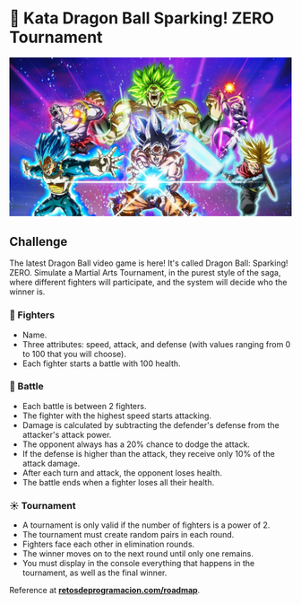 # 💫 Kata Dragon Ball Sparking! ZERO Tournament

![Dragon Ball Sparking! ZERO](./docs/DBSZ-banner.jpg)

## Challenge

The latest Dragon Ball video game is here! It's called Dragon Ball: Sparking! ZERO. Simulate a Martial Arts Tournament,
in the purest style of the saga, where different fighters will participate, and the system will decide who the winner
is.

### 🥋 Fighters

- Name.
- Three attributes: speed, attack, and defense (with values ranging from 0 to 100 that you will choose).
- Each fighter starts a battle with 100 health.

### 🥊 Battle

- Each battle is between 2 fighters.
- The fighter with the highest speed starts attacking.
- Damage is calculated by subtracting the defender's defense from the attacker's attack power.
- The opponent always has a 20% chance to dodge the attack.
- If the defense is higher than the attack, they receive only 10% of the attack damage.
- After each turn and attack, the opponent loses health.
- The battle ends when a fighter loses all their health.

### ☀️ Tournament

- A tournament is only valid if the number of fighters is a power of 2.
- The tournament must create random pairs in each round.
- Fighters face each other in elimination rounds.
- The winner moves on to the next round until only one remains.
- You must display in the console everything that happens in the tournament, as well as the final winner.

Reference at **[retosdeprogramacion.com/roadmap](https://retosdeprogramacion.com/roadmap)**.